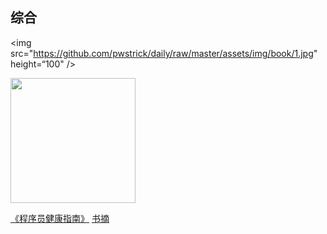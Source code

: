 ## 综合

<img src="https://github.com/pwstrick/daily/raw/master/assets/img/book/1.jpg" height=“100" />

<img src="https://github.com/pwstrick/daily/raw/master/assets/img/qrcode.jpg" width="200" />

[《程序员健康指南》](https://book.douban.com/subject/25981248/) [书摘](https://www.cnblogs.com/strick/p/10836794.html)